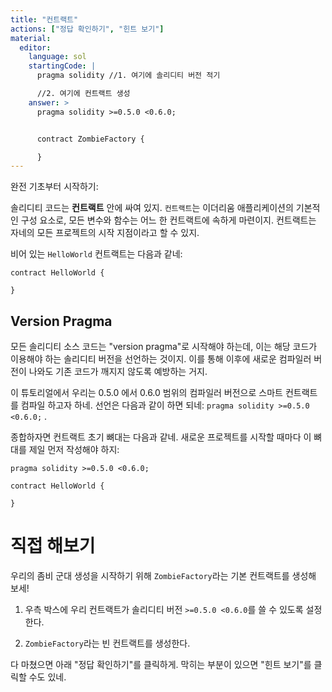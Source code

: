 ```yaml
---
title: "컨트랙트"
actions: ["정답 확인하기", "힌트 보기"]
material:
  editor:
    language: sol
    startingCode: |
      pragma solidity //1. 여기에 솔리디티 버전 적기

      //2. 여기에 컨트랙트 생성
    answer: >
      pragma solidity >=0.5.0 <0.6.0;


      contract ZombieFactory {

      }
---
```


완전 기초부터 시작하기:

솔리디티 코드는 **컨트랙트** 안에 싸여 있지. `컨트랙트`는 이더리움 애플리케이션의 기본적인 구성 요소로, 모든 변수와 함수는 어느 한 컨트랙트에 속하게 마련이지. 컨트랙트는 자네의 모든 프로젝트의 시작 지점이라고 할 수 있지.

비어 있는 `HelloWorld` 컨트랙트는 다음과 같네:

```
contract HelloWorld {

}
```

## Version Pragma

모든 솔리디티 소스 코드는 "version pragma"로 시작해야 하는데, 이는 해당 코드가 이용해야 하는 솔리디티 버전을 선언하는 것이지. 이를 통해 이후에 새로운 컴파일러 버전이 나와도 기존 코드가 깨지지 않도록 예방하는 거지.

이 튜토리얼에서 우리는 0.5.0 에서 0.6.0 범위의 컴파일러 버전으로 스마트 컨트랙트를 컴파일 하고자 하네.
선언은 다음과 같이 하면 되네: `pragma solidity >=0.5.0 <0.6.0;` .

종합하자면 컨트랙트 초기 뼈대는 다음과 같네. 새로운 프로젝트를 시작할 때마다 이 뼈대를 제일 먼저 작성해야 하지:

```
pragma solidity >=0.5.0 <0.6.0;

contract HelloWorld {

}
```

# 직접 해보기

우리의 좀비 군대 생성을 시작하기 위해 `ZombieFactory`라는 기본 컨트랙트를 생성해 보세!

1. 우측 박스에 우리 컨트랙트가 솔리디티 버전 `>=0.5.0 <0.6.0`를 쓸 수 있도록 설정한다.

2. `ZombieFactory`라는 빈 컨트랙트를 생성한다.

다 마쳤으면 아래 "정답 확인하기"를 클릭하게. 막히는 부분이 있으면 "힌트 보기"를 클릭할 수도 있네.
